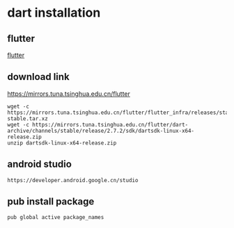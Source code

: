 # dart installation

## flutter
[flutter](flutter.cn)

## download link
https://mirrors.tuna.tsinghua.edu.cn/flutter
``` shell
wget -c https://mirrors.tuna.tsinghua.edu.cn/flutter/flutter_infra/releases/stable/linux/flutter_linux_v1.12.13%2Bhotfix.9-stable.tar.xz
wget -c https://mirrors.tuna.tsinghua.edu.cn/flutter/dart-archive/channels/stable/release/2.7.2/sdk/dartsdk-linux-x64-release.zip
unzip dartsdk-linux-x64-release.zip
```

## android studio

```
https://developer.android.google.cn/studio
```

## pub install package

``` shell
pub global active package_names
```

